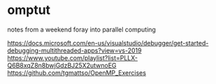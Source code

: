 # omptut
notes from a weekend foray into parallel computing 

https://docs.microsoft.com/en-us/visualstudio/debugger/get-started-debugging-multithreaded-apps?view=vs-2019
https://www.youtube.com/playlist?list=PLLX-Q6B8xqZ8n8bwjGdzBJ25X2utwnoEG
https://github.com/tgmattso/OpenMP_Exercises
